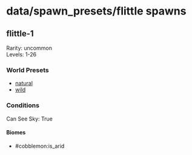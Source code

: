 # data/spawn_presets/flittle spawns  
  
## flittle-1  
Rarity: uncommon  
Levels: 1-26  
  
### World Presets  
* [natural](/data/world_presets/natural.md)  
* [wild](/data/world_presets/wild.md)  
  
### Conditions  
Can See Sky: True  
  
#### Biomes  
  * #cobblemon:is_arid
  
